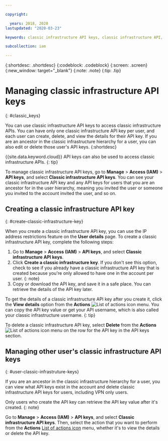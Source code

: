 ```yaml
---

copyright:

  years: 2018, 2020
lastupdated: "2020-03-23"

keywords: classic infrastructure API keys, classic infrastructure API, SoftLayer API key

subcollection: iam

---
```


{:shortdesc: .shortdesc}
{:codeblock: .codeblock}
{:screen: .screen}
{:new_window: target="_blank"}
{:note: .note}
{:tip: .tip}

# Managing classic infrastructure API keys
{: #classic_keys}

You can use classic infrastructure API keys to access classic infrastructure APIs. You can have only one classic infrastructure API key per user, and each user can create, delete, and view the details for their API key. If you are an ancestor in the classic infrastructure hierarchy for a user, you can also edit or delete those user's API keys.
{:shortdesc}

{{site.data.keyword.cloud}} API keys can also be used to access classic infrastructure APIs.
{: tip}

To manage classic infrastructure API keys, go to **Manage** > **Access (IAM)** > **API keys**, and select **Classic infrastructure API keys**. You can see your classic infrastructure API key and any API keys for users that you are an ancestor for in the user hierarchy, meaning you invited the user or someone you invited to the account invited the user, and so on.

## Creating a classic infrastructure API key
{: #create-classic-infrastructure-key}

When you create a classic infrastructure API key, you can use the IP address restrictions feature on the **User details** page. To create a classic infrastructure API key, complete the following steps:

1. Go to **Manage** > **Access (IAM)** > **API keys**, and select **Classic infrastructure API keys**. 
1. Click **Create a classic infrastructure key**.
   If you don't see this option, check to see if you already have a classic infrastructure API key that is created because you're only allowed to have one in the account per user.
   {: note}
3. Copy or download the API key, and save it in a safe place. You can retrieve the details of the API key later.

To get the details of a classic infrastructure API key after you create it, click the **View details** option from the **Actions** ![List of actions icon](../icons/action-menu-icon.svg) menu. You can copy the API key value or get your API username, which is also called your classic infrastructure username.
{: tip}
     
To delete a classic infrastructure API key, select **Delete** from the **Actions** ![List of actions icon](../icons/action-menu-icon.svg) menu on the row for the API key in the API keys section.

## Managing other user's classic infrastructure API keys
{: #user-classic-infrastruture-keys}

If you are an ancestor in the classic infrastructure hierarchy for a user, you can view what API keys exist in the account and delete classic infrastructure API keys for users, including VPN only users. 

Only users who create the API key can retrieve the API key value after it's created.
{: note}

Go to **Manage** > **Access (IAM)** > **API keys**, and select **Classic infrastructure API keys**. Then, select the action that you want to perform from the **Actions** [List of actions icon](../icons/action-menu-icon.svg) menu, whether it's to view the details or delete the API key.


